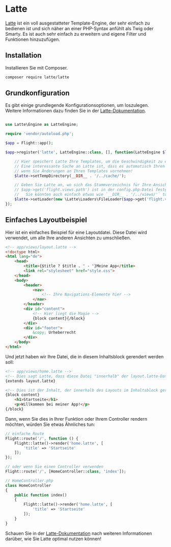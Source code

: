 # Latte

[Latte](https://latte.nette.org/en/guide) ist ein voll ausgestatteter Template-Engine, der sehr einfach zu bedienen ist und sich näher an einer PHP-Syntax anfühlt als Twig oder Smarty. Es ist auch sehr einfach zu erweitern und eigene Filter und Funktionen hinzuzufügen.

## Installation

Installieren Sie mit Composer.

```bash
composer require latte/latte
```

## Grundkonfiguration

Es gibt einige grundlegende Konfigurationsoptionen, um loszulegen. Weitere Informationen dazu finden Sie in der [Latte-Dokumentation](https://latte.nette.org/en/guide).

```php

use Latte\Engine as LatteEngine;

require 'vendor/autoload.php';

$app = Flight::app();

$app->register('latte', LatteEngine::class, [], function(LatteEngine $latte) use ($app) {

	// Hier speichert Latte Ihre Templates, um die Geschwindigkeit zu erhöhen
	// Eine interessante Sache an Latte ist, dass es automatisch Ihren Cache aktualisiert,
	// wenn Sie Änderungen an Ihren Templates vornehmen!
	$latte->setTempDirectory(__DIR__ . '/../cache/');

	// Geben Sie Latte an, wo sich das Stammverzeichnis für Ihre Ansichten befinden wird.
	// $app->get('flight.views.path') ist in der config.php-Datei festgelegt
	//   Sie könnten auch einfach etwas wie `__DIR__ . '/../views/'` tun
	$latte->setLoader(new \Latte\Loaders\FileLoader($app->get('flight.views.path')));
});
```

## Einfaches Layoutbeispiel

Hier ist ein einfaches Beispiel für eine Layoutdatei. Diese Datei wird verwendet, um alle Ihre anderen Ansichten zu umschließen.

```html
<!-- app/views/layout.latte -->
<!doctype html>
<html lang="de">
	<head>
		<title>{$title ? $title . ' - '}Meine App</title>
		<link rel="stylesheet" href="style.css">
	</head>
	<body>
		<header>
			<nav>
				<!-- Ihre Navigations-Elemente hier -->
			</nav>
		</header>
		<div id="content">
			<!-- Hier liegt die Magie -->
			{block content}{/block}
		</div>
		<div id="footer">
			&copy; Urheberrecht
		</div>
	</body>
</html>
```

Und jetzt haben wir Ihre Datei, die in diesem Inhaltsblock gerendert werden soll:

```html
<!-- app/views/home.latte -->
<!-- Dies sagt Latte, dass diese Datei "innerhalb" der layout.latte-Datei ist -->
{extends layout.latte}

<!-- Dies ist der Inhalt, der innerhalb des Layouts im Inhaltsblock gerendert wird -->
{block content}
	<h1>Startseite</h1>
	<p>Willkommen bei meiner App!</p>
{/block}
```

Dann, wenn Sie dies in Ihrer Funktion oder Ihrem Controller rendern möchten, würden Sie etwas Ähnliches tun:

```php
// einfache Route
Flight::route('/', function () {
	Flight::latte()->render('home.latte', [
		'title' => 'Startseite'
	]);
});

// oder wenn Sie einen Controller verwenden
Flight::route('/', [HomeController::class, 'index']);

// HomeController.php
class HomeController
{
	public function index()
	{
		Flight::latte()->render('home.latte', [
			'title' => 'Startseite'
		]);
	}
}
```

Schauen Sie in der [Latte-Dokumentation](https://latte.nette.org/en/guide) nach weiteren Informationen darüber, wie Sie Latte optimal nutzen können!